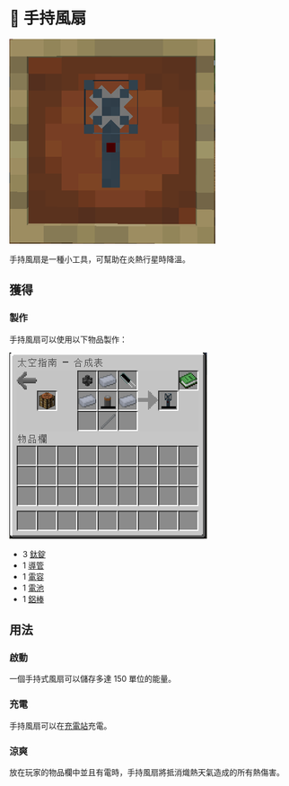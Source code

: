# 🎲 手持風扇

![](<../.gitbook/assets/image (218).png>)

手持風扇是一種小工具，可幫助在炎熱行星時降溫。

## 獲得

### 製作

手持風扇可以使用以下物品製作：

![](<../.gitbook/assets/image (222) (1) (1).png>)

* 3 [鈦錠](Titanium-Ingot.md)
* 1 [導管](Conduit.md)
* 1 [電容](Capacitor.md)
* 1 [電池](battery.md)
* 1 [鋁棒](Aluminium-Rod.md)

## 用法

### 啟動

一個手持式風扇可以儲存多達 150 單位的能量。

### 充電

手持風扇可以在[充電站](Charging-Station.md)充電。

### 涼爽

放在玩家的物品欄中並且有電時，手持風扇將抵消熾熱天氣造成的所有熱傷害。
